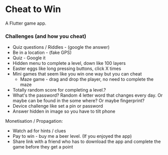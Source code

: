 # Cheat to Win

A Flutter game app.

### Challenges (and how you cheat)
- Quiz questions / Riddles - (google the answer)
- Be in a location - (fake GPS)
- Quiz - Google it
- Hidden menu to complete a level, down like 100 layers
- Easter eggs like long pressing buttons, click X times
- Mini games that seem like you win one way but you can cheat
    - Maze game - drag and drop the player, no need to complete the maze
- Totally random score for completing a level.?
- What's the password? Random 4 letter word that changes every day. Or maybe can be found in the some where? Or maybe fingerprint?
- Device challenge like set a pin or password
- Answer hidden in image so you have to tilt phone



Monetisation / Propagation:
- Watch ad for hints / clues
- Pay to win - buy me a beer level. (If you enjoyed the app)
- Share link with a friend who has to download the app and complete the game before they get a point
